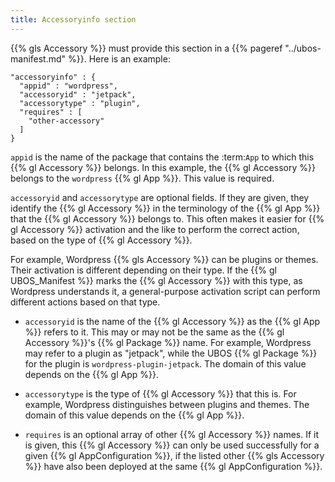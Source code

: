 ```yaml
---
title: Accessoryinfo section
---
```


{{% gls Accessory %}} must provide this section in a {{% pageref "../ubos-manifest.md" %}}. Here is an example:

```
"accessoryinfo" : {
  "appid" : "wordpress",
  "accessoryid" : "jetpack",
  "accessorytype" : "plugin",
  "requires" : [
    "other-accessory"
  ]
}
```

``appid`` is the name of the package that contains the :term:`App` to which this
{{% gl Accessory %}} belongs. In this example, the {{% gl Accessory %}} belongs to the
``wordpress`` {{% gl App %}}. This value is required.

``accessoryid`` and ``accessorytype`` are optional fields. If they are given, they
identify the {{% gl Accessory %}} in the terminology of the {{% gl App %}} that the
{{% gl Accessory %}} belongs to. This often makes it easier for {{% gl Accessory %}}
activation and the like to perform the correct action, based on the type of {{% gl Accessory %}}.

For example, Wordpress {{% gls Accessory %}} can be plugins or themes. Their activation is different
depending on their type. If the {{% gl UBOS_Manifest %}} marks the {{% gl Accessory %}} with this
type, as Wordpress understands it, a general-purpose activation script can perform different actions
based on that type.

* ``accessoryid`` is the name of the {{% gl Accessory %}} as the {{% gl App %}} refers to it. This may
  or may not be the same as the {{% gl Accessory %}}'s {{% gl Package %}} name. For example, Wordpress
  may refer to a plugin as "jetpack", while the UBOS {{% gl Package %}} for the plugin is
  ``wordpress-plugin-jetpack``. The domain of this value depends on the {{% gl App %}}.

* ``accessorytype`` is the type of {{% gl Accessory %}} that this is. For example, Wordpress
  distinguishes between plugins and themes. The domain of this value depends on the {{% gl App %}}.

* ``requires`` is an optional array of other {{% gl Accessory %}} names. If it is given, this
  {{% gl Accessory %}} can only be used successfully for a given {{% gl AppConfiguration %}}, if the listed
  other {{% gls Accessory %}} have also been deployed at the same {{% gl AppConfiguration %}}.
